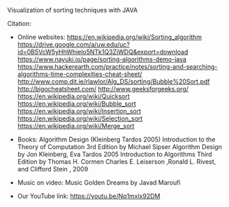 Visualization of sorting techniques with JAVA

Citation:
-	Online websites: 
 https://en.wikipedia.org/wiki/Sorting_algorithm
https://drive.google.com/a/uw.edu/uc?id=0B5VcW5yHhWhielo5NTk1Q3ZiWDQ&export=download
https://www.nayuki.io/page/sorting-algorithms-demo-java
https://www.hackerearth.com/practice/notes/sorting-and-searching-algorithms-time-complexities-cheat-sheet/
http://www.comp.dit.ie/rlawlor/Alg_DS/sorting/Bubble%20Sort.pdf
http://bigocheatsheet.com/
http://www.geeksforgeeks.org/
https://en.wikipedia.org/wiki/Quicksort
https://en.wikipedia.org/wiki/Bubble_sort
https://en.wikipedia.org/wiki/Insertion_sort
https://en.wikipedia.org/wiki/Selection_sort
https://en.wikipedia.org/wiki/Merge_sort

-	Books:
Algorithm Design (Kleinberg Tardos 2005)
Introduction to the Theory of Computation 3rd Edition by Michael Sipser
Algorithm Design by Jon Kleinberg, Eva Tardos 2005
Introduction to Algorithms Third Edition by Thomas H. Cormen
Charles E. Leiserson ,Ronald L. Rivest, and Clifford Stein , 2009

-	Music on video:
Music Golden Dreams by Javad Maroufi
-	Our YouTube link:
https://youtu.be/Nq1mxlx92DM
